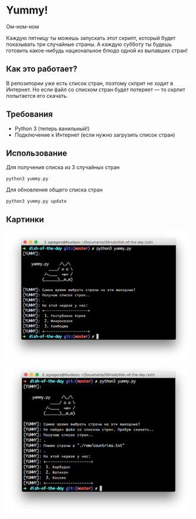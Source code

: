 # Yummy!
Ом-ном-ном

Каждую пятницу ты можешь запускать этот скрипт, который будет показывать 
три случайные страны. А каждую субботу ты будешь готовить какое-нибудь
национальное блюдо одной из выпавших стран!

## Как это работает?

В репозитории уже есть список стран, поэтому скприт не ходит в Интернет.
Но если файл со списком стран будет потеряет — то скрпит попытается его скачать.

## Требования

* Python 3 (теперь ванильный!)
* Подключение к Интернет (если нужно загрузить список стран)

## Использование

Для получения списка из 3 случайных стран
```
python3 yummy.py
```

Для обновления общего списка стран
```
python3 yummy.py update
```

## Картинки
![Alt text](raw/img/1.png)
![Alt text](raw/img/2.png)
